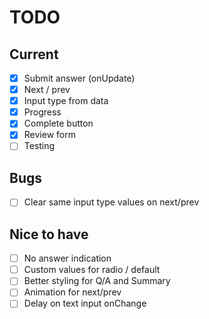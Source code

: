# TODO

## Current

- [x] Submit answer (onUpdate)
- [x] Next / prev
- [x] Input type from data
- [x] Progress
- [x] Complete button
- [x] Review form
- [ ] Testing

## Bugs

- [ ] Clear same input type values on next/prev

## Nice to have

- [ ] No answer indication
- [ ] Custom values for radio / default
- [ ] Better styling for Q/A and Summary
- [ ] Animation for next/prev
- [ ] Delay on text input onChange
